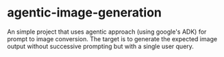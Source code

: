 # agentic-image-generation
An simple project that uses agentic approach (using google's ADK) for prompt to image conversion. The target is to generate the expected image output without successive prompting but with a single user query.
